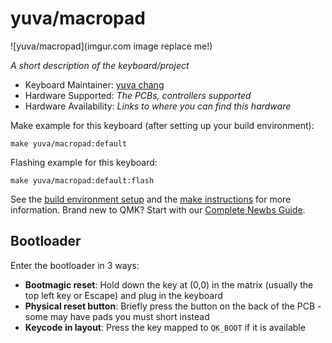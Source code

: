 # yuva/macropad

![yuva/macropad](imgur.com image replace me!)

*A short description of the keyboard/project*

* Keyboard Maintainer: [yuva chang](https://github.com/yuvachang)
* Hardware Supported: *The PCBs, controllers supported*
* Hardware Availability: *Links to where you can find this hardware*

Make example for this keyboard (after setting up your build environment):

    make yuva/macropad:default

Flashing example for this keyboard:

    make yuva/macropad:default:flash

See the [build environment setup](https://docs.qmk.fm/#/getting_started_build_tools) and the [make instructions](https://docs.qmk.fm/#/getting_started_make_guide) for more information. Brand new to QMK? Start with our [Complete Newbs Guide](https://docs.qmk.fm/#/newbs).

## Bootloader

Enter the bootloader in 3 ways:

* **Bootmagic reset**: Hold down the key at (0,0) in the matrix (usually the top left key or Escape) and plug in the keyboard
* **Physical reset button**: Briefly press the button on the back of the PCB - some may have pads you must short instead
* **Keycode in layout**: Press the key mapped to `QK_BOOT` if it is available
